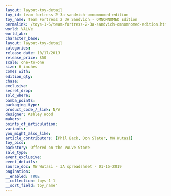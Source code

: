 ```yaml
---
layout: layout-toy-detail 
toy_id: team-fortress-2-3a-sandvich-omnomnomed-edition
toy_name: Team Fortress 2 3A Sandvich - OMNOMNOMED Edition
permalink: /toys-1-6/team-fortress-2-3a-sandvich-omnomnomed-edition.html
world: VALVe
world_abr: 
character_base: 
layout: layout-toy-detail
categories: 
release_date: 10/17/2013
release_price: $50 
scale: one-to-one
size: 6 inches
comes_with: 
edition_qty: 
chase: 
exclusive: 
secret_drop: 
sold_where: 
bamba_points: 
packaging_type: 
product_code_/_link: N/A
designer: Ashley Wood
makers: 
points_of_articulation: 
variants: 
you_might_also_like: 
article_contributors: [Phil Back, Don Slater, MW Wutasi]
toy_pics: 
backstory: Offered on the VALVe Store
sale_type: 
event_exclusive: 
event_details: 
source_doc: MW Wutasi - 3A spreadsheet - 01-15-2019
pagination: 
__enabled: TRUE
__collection: toys-1-1
__sort_field: toy_name'
---
```

